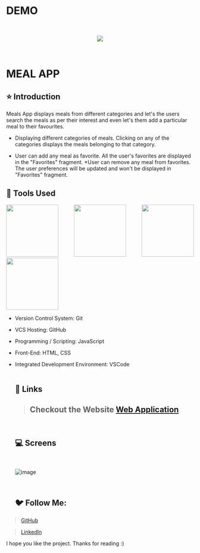 
<br/>

# DEMO
<br>

<p align="center">
<img src="https://user-images.githubusercontent.com/86460997/214772410-5643039e-6008-40c1-bd75-3687bd1c1c8b.gif">
</p>

<br>

 # MEAL APP



## ⭐ Introduction

Meals App displays meals from different categories and let's the users search the meals as per their interest and even let's them add a particular meal to their favourites.

* Displaying different categories of meals. Clicking on any of the categories displays the meals belonging to that category.


* User can add any meal as favorite. All the user's favorites are displayed in the "Favorites" fragment.
*User can remove any meal from favorites. The user preferences will be updated and won't be displayed in "Favorites" fragment.



## 🔨 Tools Used

<p align="justify">
<img height="140" width="140" src="https://www.w3.org/html/logo/downloads/HTML5_Logo_256.png">
<img height="140" width="140" src="https://logodix.com/logo/470309.png">
<img height="140" width="140" src="https://upload.wikimedia.org/wikipedia/commons/6/6a/JavaScript-logo.png">
<img height="140" width="140" src="https://code.visualstudio.com/assets/apple-touch-icon.png">
</p>


-  Version Control System: Git
-  VCS Hosting: GitHub
-  Programming / Scripting: JavaScript
-  Front-End: HTML, CSS
-  Integrated Development Environment: VSCode
   <br/>
   <br/>
   
   ## 🔗 Links
   
   > ## Checkout the Website [Web Application](https://saurabhdixit93.github.io/mealsapp/)
   <br/>
   
   ## 💻 Screens
   <br/>
   
   ![image](https://user-images.githubusercontent.com/86460997/214385273-866030c2-bea7-43e1-b1bc-29b0f12e20ed.png)
   
   <br/>
   
   ## 🐦 Follow Me:

> [GitHub](github.com/Saurabhdixit93)


> [LinkedIn](https://www.linkedin.com/in/saurabhdixit93/)


I hope you like the project. Thanks for reading :)

   

   
   


